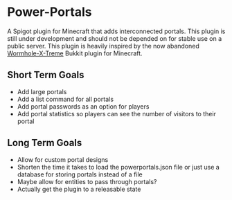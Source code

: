 <h1>Power-Portals</h1>
<p>A Spigot plugin for Minecraft that adds interconnected portals. This plugin is still under development and should not be depended on for stable use on a    public server. This plugin is heavily inspired by the now abandoned <a href="https://github.com/WolfNetDevelopment/Wormhole-X-Treme">Wormhole-X-Treme</a> Bukkit plugin for Minecraft.</p>
<h2>Short Term Goals</h2>
<ul>
  <li>Add large portals</li>
  <li>Add a list command for all portals</li>
  <li>Add portal passwords as an option for players</li>
  <li>Add portal statistics so players can see the number of visitors to their portal</li>
</ul>
<h2>Long Term Goals</h2>
<ul>
  <li>Allow for custom portal designs</li>
  <li>Shorten the time it takes to load the powerportals.json file or just use a database for storing portals instead of a file</li>
  <li>Maybe allow for entities to pass through portals?</li>
  <li>Actually get the plugin to a releasable state</li>
</ul>
